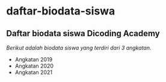 # daftar-biodata-siswa
Daftar biodata siswa Dicoding Academy
--
*Berikut adalah biodata siswa yang terdiri dari 3 angkatan.*
- Angkatan 2019
- Angkatan 2020
- Angkatan 2021
  
